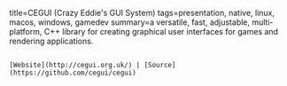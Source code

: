 title=CEGUI (Crazy Eddie's GUI System)
tags=presentation, native, linux, macos, windows, gamedev
summary=a versatile, fast, adjustable, multi-platform, C++ library for creating graphical user interfaces for games and rendering applications.
~~~~~~

[Website](http://cegui.org.uk/) | [Source](https://github.com/cegui/cegui)

